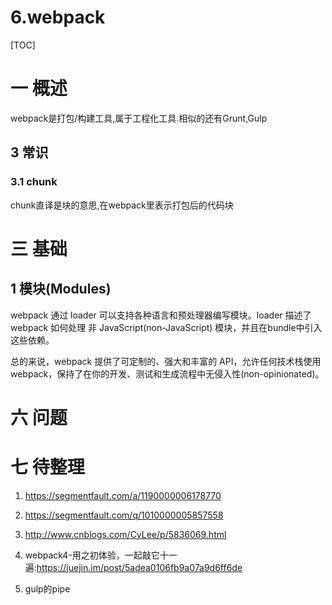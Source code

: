 # 6.webpack
[TOC]
# 一 概述
webpack是打包/构建工具,属于工程化工具.相似的还有Grunt,Gulp

## 3 常识
### 3.1 chunk
chunk直译是块的意思,在webpack里表示打包后的代码块

# 三 基础
## 1 模块(Modules)
webpack 通过 loader 可以支持各种语言和预处理器编写模块。loader 描述了 webpack 如何处理 非 JavaScript(non-JavaScript) 模块，并且在bundle中引入这些依赖。

总的来说，webpack 提供了可定制的、强大和丰富的 API，允许任何技术栈使用 webpack，保持了在你的开发、测试和生成流程中无侵入性(non-opinionated)。


# 六 问题
# 七 待整理
1. https://segmentfault.com/a/1190000006178770
2. https://segmentfault.com/q/1010000005857558
3. http://www.cnblogs.com/CyLee/p/5836069.html
4. webpack4-用之初体验，一起敲它十一遍:https://juejin.im/post/5adea0106fb9a07a9d6ff6de

5. gulp的pipe
